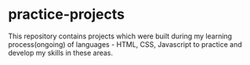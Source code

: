 # practice-projects

This repository contains projects which were built during my learning process(ongoing) of languages - HTML, CSS, Javascript to practice and develop my skills in these areas.
